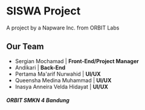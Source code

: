 <h1>SISWA Project</h1>

<p>
  A project by a Napware Inc. from ORBIT Labs
</p>

<h2>Our Team</h2>
<ul>
  <li>Sergian Mochamad | <b>Front-End/Project Manager</b></li>
  <li>Andikari | <b>Back-End</b></li>
  <li>Pertama Ma'arif Nurwahid | <b>UI/UX</b></li>
  <li>Queensha Medina Muhammad | <b>UI/UX</b></li>
  <li>Inasya Anneira Velda Hidayat | <b>UI/UX</b></li>
</ul>

<h5> ORBIT SMKN 4 Bandung</h5>
